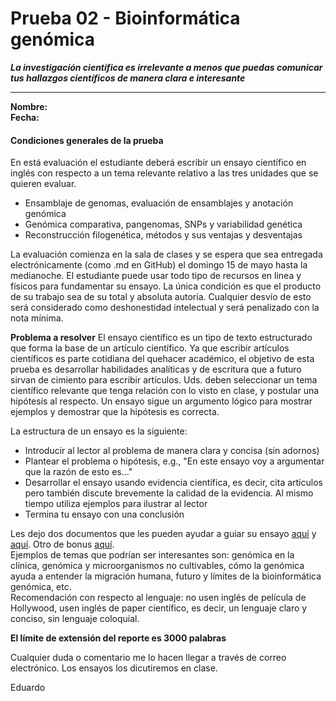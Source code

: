 # Prueba 02 - Bioinformática genómica

***La investigación científica es irrelevante a menos que puedas comunicar tus hallazgos científicos de manera clara e interesante***
___

**Nombre:**  
**Fecha:**
&nbsp;

####  Condiciones generales de la prueba  
En está evaluación el estudiante deberá escribir un ensayo científico en inglés con respecto a un tema relevante relativo a las tres unidades que se quieren evaluar.  

- Ensamblaje de genomas, evaluación de ensamblajes y anotación genómica
- Genómica comparativa, pangenomas, SNPs y variabilidad genética
- Reconstrucción filogenética, métodos y sus ventajas y desventajas  

La evaluación comienza en la sala de clases y se espera que sea entregada electrónicamente (como .md en GitHub) el domingo 15 de mayo hasta la medianoche. El estudiante puede usar todo tipo de recursos en linea y físicos para fundamentar su ensayo. La única condición es que el producto de su trabajo sea de su total y absoluta autoría. Cualquier desvío de esto será considerado como deshonestidad intelectual y será penalizado con la nota mínima. 

**Problema a resolver** El ensayo científico es un tipo de texto estructurado que forma la base de un artículo científico. Ya que escribir artículos científicos es parte cotidiana del quehacer académico, el objetivo de esta prueba es desarrollar habilidades analíticas y de escritura que a futuro sirvan de cimiento para escribir artículos.
Uds. deben seleccionar un tema científico relevante que tenga relación con lo visto en clase, y postular una hipótesis al respecto. Un ensayo sigue un argumento lógico para mostrar ejemplos y demostrar que la hipótesis es correcta.  

La estructura de un ensayo es la siguiente:  

- Introducir al lector al problema de manera clara y concisa (sin adornos)  
- Plantear el problema o hipótesis, e.g., "En este ensayo voy a argumentar que la razón de esto es..."  
- Desarrollar el ensayo usando evidencia científica, es decir, cita artículos pero también discute brevemente la calidad de la evidencia. Al mismo tiempo utiliza ejemplos para ilustrar al lector  
- Termina tu ensayo con una conclusión  

Les dejo dos documentos que les pueden ayudar a guiar su ensayo [aquí](https://www.st-andrews.ac.uk/media/school-of-psychology/teachingdocs/currentstudents/A_Guide_To_Writing_Scientific_Essays.pdf) y [aquí](https://sydney.edu.au/science/biology/learning/generic_skills/Scientific_Writing.pdf). Otro de bonus [aquí](http://www.monash.edu.au/lls/llonline/writing/science/6.xml).  
Ejemplos de temas que podrían ser interesantes son: genómica en la clínica, genómica y microorganismos no cultivables, cómo la genómica ayuda a entender la migración humana, futuro y límites de la bioinformática genómica, etc.  
Recomendación con respecto al lenguaje: no usen inglés de película de Hollywood, usen inglés de paper científico, es decir, un lenguaje claro y conciso, sin lenguaje coloquial.

**El límite de extensión del reporte es 3000 palabras**

Cualquier duda o comentario me lo hacen llegar a través de correo electrónico. Los ensayos los dicutiremos en clase.

Eduardo
<br><br>
<br><br>
